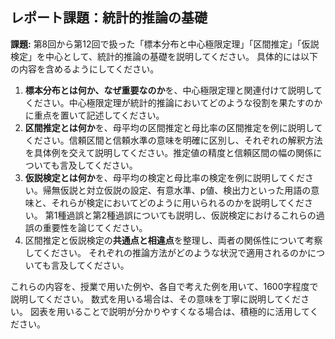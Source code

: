 ## レポート課題：統計的推論の基礎

**課題:** 第8回から第12回で扱った「標本分布と中心極限定理」「区間推定」「仮説検定」を中心として、統計的推論の基礎を説明してください。  具体的には以下の内容を含めるようにしてください。

1. **標本分布とは何か、なぜ重要なのか**を、中心極限定理と関連付けて説明してください。中心極限定理が統計的推論においてどのような役割を果たすのかに重点を置いて記述してください。
2. **区間推定とは何か**を、母平均の区間推定と母比率の区間推定を例に説明してください。信頼区間と信頼水準の意味を明確に区別し、それぞれの解釈方法を具体例を交えて説明してください。推定値の精度と信頼区間の幅の関係についても言及してください。
3. **仮説検定とは何か**を、母平均の検定と母比率の検定を例に説明してください。帰無仮説と対立仮説の設定、有意水準、p値、検出力といった用語の意味と、それらが検定においてどのように用いられるのかを説明してください。  第1種過誤と第2種過誤についても説明し、仮説検定におけるこれらの過誤の重要性を論じてください。
4. 区間推定と仮説検定の**共通点と相違点**を整理し、両者の関係性について考察してください。  それぞれの推論方法がどのような状況で適用されるのかについても言及してください。

これらの内容を、授業で用いた例や、各自で考えた例を用いて、1600字程度で説明してください。  数式を用いる場合は、その意味を丁寧に説明してください。  図表を用いることで説明が分かりやすくなる場合は、積極的に活用してください。


